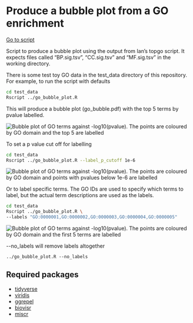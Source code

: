 # Produce a bubble plot from a GO enrichment

[Go to script](../../go_bubble_plot.R)

Script to produce a bubble plot using the output from Ian’s topgo
script. It expects files called “BP.sig.tsv”, “CC.sig.tsv” and
“MF.sig.tsv” in the working directory.

There is some test toy GO data in the test_data directory of this
repository. For example, to run the script with defaults

``` bash
cd test_data
Rscript ../go_bubble_plot.R
```

This will produce a bubble plot (go_bubble.pdf) with the top 5 terms by
pvalue labelled.

![Bubble plot of GO terms against -log10(pvalue). The points are
coloured by GO domain and the top 5 are
labelled](go-bubble-default.png "Default GO bubble plot")

To set a p value cut off for labelling

``` bash
cd test_data
Rscript ../go_bubble_plot.R --label_p_cutoff 1e-6
```

![Bubble plot of GO terms against -log10(pvalue). The points are
coloured by GO domain and points with pvalues below 1e-6 are
labelled](go-bubble-pval.png "GO bubble plot, terms with pvalue less than 1e-6 labelled")

Or to label specific terms. The GO IDs are used to specify which terms
to label, but the actual term descriptions are used as the labels.

``` bash
cd test_data
Rscript ../go_bubble_plot.R \
--labels "GO:0000001,GO:0000002,GO:0000003,GO:0000004,GO:0000005"
```

![Bubble plot of GO terms against -log10(pvalue). The points are
coloured by GO domain and the first 5 terms are
labelled](go-bubble-labels.png "GO bubble plot, with terms 1 to 5 labelled")

--no_labels will remove labels altogether

    ../go_bubble_plot.R --no_labels

## Required packages

- [tidyverse](https://www.tidyverse.org/)
- [viridis](https://cran.r-project.org/web/packages/viridis/vignettes/intro-to-viridis.html)
- [ggrepel](https://cran.r-project.org/web/packages/ggrepel/vignettes/ggrepel.html)
- [biovisr](https://github.com/richysix/biovisr)
- [miscr](https://github.com/richysix/miscr)
